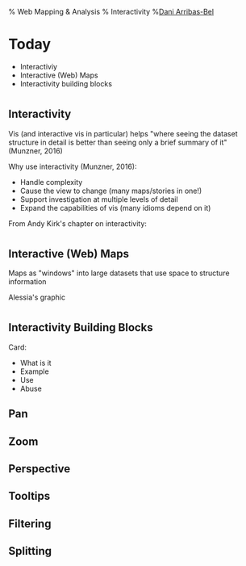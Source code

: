 % Web Mapping & Analysis
% Interactivity
%[Dani Arribas-Bel](http://darribas.org)

# Today

- Interactiviy
- Interactive (Web) Maps
- Interactivity building blocks

#
## Interactivity

Vis (and interactive vis in particular) helps "where seeing the dataset
structure in detail is better than seeing only a brief summary of it"
(Munzner, 2016)

Why use interactivity (Munzner, 2016):

- Handle complexity
- Cause the view to change (many maps/stories in one!)
- Support investigation at multiple levels of detail
- Expand the capabilities of vis (many idioms depend on it)

From Andy Kirk's chapter on interactivity:

#
## Interactive (Web) Maps

Maps as "windows" into large datasets that use space to structure information

Alessia's graphic

#
## Interactivity Building Blocks

Card:

- What is it
- Example
- Use
- Abuse

## Pan

## Zoom

## Perspective

## Tooltips

## Filtering

## Splitting